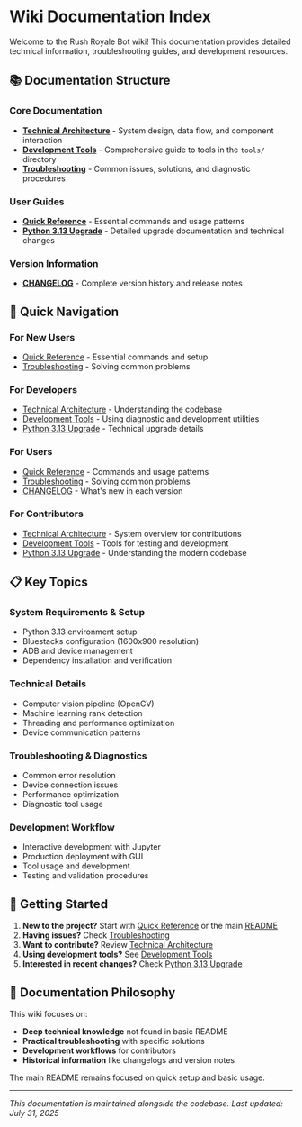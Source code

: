 # Wiki Documentation Index

Welcome to the Rush Royale Bot wiki! This documentation provides detailed technical information, troubleshooting guides, and development resources.

## 📚 Documentation Structure

### Core Documentation
- **[Technical Architecture](Technical-Architecture.md)** - System design, data flow, and component interaction
- **[Development Tools](Development-Tools.md)** - Comprehensive guide to tools in the `tools/` directory
- **[Troubleshooting](Troubleshooting.md)** - Common issues, solutions, and diagnostic procedures

### User Guides
- **[Quick Reference](Quick-Reference.md)** - Essential commands and usage patterns
- **[Python 3.13 Upgrade](Python-313-Upgrade.md)** - Detailed upgrade documentation and technical changes

### Version Information  
- **[CHANGELOG](CHANGELOG.md)** - Complete version history and release notes

## 🚀 Quick Navigation

### For New Users
- [Quick Reference](Quick-Reference.md) - Essential commands and setup
- [Troubleshooting](Troubleshooting.md) - Solving common problems

### For Developers
- [Technical Architecture](Technical-Architecture.md) - Understanding the codebase
- [Development Tools](Development-Tools.md) - Using diagnostic and development utilities
- [Python 3.13 Upgrade](Python-313-Upgrade.md) - Technical upgrade details

### For Users
- [Quick Reference](Quick-Reference.md) - Commands and usage patterns
- [Troubleshooting](Troubleshooting.md) - Solving common problems
- [CHANGELOG](CHANGELOG.md) - What's new in each version

### For Contributors
- [Technical Architecture](Technical-Architecture.md) - System overview for contributions
- [Development Tools](Development-Tools.md) - Tools for testing and development
- [Python 3.13 Upgrade](Python-313-Upgrade.md) - Understanding the modern codebase

## 📋 Key Topics

### System Requirements & Setup
- Python 3.13 environment setup
- Bluestacks configuration (1600x900 resolution)
- ADB and device management
- Dependency installation and verification

### Technical Details
- Computer vision pipeline (OpenCV)
- Machine learning rank detection
- Threading and performance optimization
- Device communication patterns

### Troubleshooting & Diagnostics
- Common error resolution
- Device connection issues
- Performance optimization
- Diagnostic tool usage

### Development Workflow
- Interactive development with Jupyter
- Production deployment with GUI
- Tool usage and development
- Testing and validation procedures

## 🔧 Getting Started

1. **New to the project?** Start with [Quick Reference](Quick-Reference.md) or the main [README](../README.md)
2. **Having issues?** Check [Troubleshooting](Troubleshooting.md)
3. **Want to contribute?** Review [Technical Architecture](Technical-Architecture.md)
4. **Using development tools?** See [Development Tools](Development-Tools.md)
5. **Interested in recent changes?** Check [Python 3.13 Upgrade](Python-313-Upgrade.md)

## 📖 Documentation Philosophy

This wiki focuses on:
- **Deep technical knowledge** not found in basic README
- **Practical troubleshooting** with specific solutions
- **Development workflows** for contributors
- **Historical information** like changelogs and version notes

The main README remains focused on quick setup and basic usage.

---

*This documentation is maintained alongside the codebase. Last updated: July 31, 2025*
